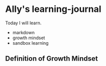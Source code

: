 # Ally's learning-journal

Today I will learn.
- markdown
- growth mindset
- sandbox learning

## Definition of Growth Mindset
